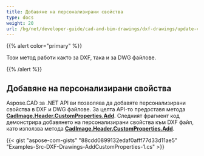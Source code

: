 ```yaml
---
title: Добавяне на персонализирани свойства
type: docs
weight: 20
url: /bg/net/developer-guide/cad-and-bim-drawings/dxf-drawings/update-custom-properties/
---
```


{{% alert color="primary" %}}

Този метод работи както за DXF, така и за DWG файлове.

{{% /alert %}}

## Добавяне на персонализирани свойства

Aspose.CAD за .NET API ви позволява да добавяте персонализирани свойства в DXF и DWG файлове. За целта API-то предоставя метода [**CadImage.Header.CustomProperties.Add**](https://reference.aspose.com/cad/net/aspose.cad.fileformats.cad.cadobjects/cadheader/properties/customproperties).
Следният фрагмент код демонстрира добавянето на персонализирани свойства към DXF файл, като използва метода [**CadImage.Header.CustomProperties.Add**](https://reference.aspose.com/cad/net/aspose.cad.fileformats.cad.cadobjects/cadheader/properties/customproperties).

{{< gist "aspose-com-gists" "88cdd0899132edaf0afff77d33d11ae5" "Examples-Src-DXF-Drawings-AddCustomProperties-1.cs" >}}

